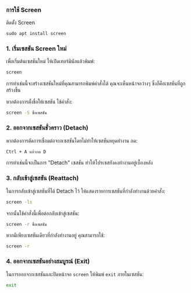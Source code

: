 ### การใช้ Screen

ติดตั้ง Screen

```cmd
sudo apt install screen
```

### 1. **เริ่มเซสชัน Screen ใหม่**

เพื่อเริ่มต้นเซสชันใหม่ ให้เปิดเทอร์มินัลแล้วพิมพ์:

```cmd
screen
```

การทำเช่นนี้จะสร้างเซสชันใหม่ที่คุณสามารถพิมพ์คำสั่งได้ คุณจะเห็นหน้าจอว่างๆ ซึ่งก็คือเซสชันที่ถูกสร้างขึ้น

หากต้องการตั้งชื่อให้เซสชัน ใช้คำสั่ง:

```cmd
screen -S ชื่อเซสชัน
```

### 2. **ออกจากเซสชันชั่วคราว (Detach)**

หากต้องการตัดการเชื่อมต่อจากเซสชันโดยไม่ทำให้เซสชันหยุดทำงาน กด:

```cmd
Ctrl + A แล้วกด D
```

การทำเช่นนี้จะเป็นการ "Detach" เซสชัน ทำให้โปรเซสยังคงทำงานอยู่เบื้องหลัง

### 3. **กลับเข้าสู่เซสชัน (Reattach)**

ในการกลับเข้าสู่เซสชันที่ได้ Detach ไว้ ให้แสดงรายการเซสชันที่กำลังทำงานด้วยคำสั่ง:

```cmd
screen -ls
```

จากนั้นใช้คำสั่งนี้เพื่อต่อกลับเข้าสู่เซสชัน:

```cmd
screen -r ชื่อเซสชัน
```

หากมีเพียงเซสชันเดียวที่กำลังทำงานอยู่ คุณสามารถใช้:

```cmd
screen -r
```

### 4. **ออกจากเซสชันอย่างสมบูรณ์ (Exit)**

ในการออกจากเซสชันและปิดหน้าจอ `screen` ให้พิมพ์ `exit` ภายในเซสชัน:

```cmd
exit
```